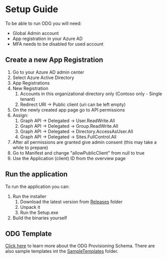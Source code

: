 # Setup Guide

To be able to run ODG you will need:
- Global Admin account
- App registration in your Azure AD
- MFA needs to be disabled for used account

## Create a new App Registration
1. Go to your Azure AD admin center
2. Select Azure Active Directory
3. App Registrations
4. New Registration
   1. Accounts in this organizational directory only (Contoso only - Single tenant)
   2. Redirect URI -> Public client (uri can be left empty)
5. On the newly created app page go to API permissions
6. Assign:
   1. Graph API -> Delegated -> User.ReadWrite.All
   2. Graph API -> Delegated -> Group.ReadWrite.All
   3. Graph API -> Delegated -> Directory.AccessAsUser.All
   4. Graph API -> Delegated -> Sites.FullControl.All
7. After all permissions are granted give admin consent (this may take a while to prepare)
8. Go to Manifest and change "allowPublicClient" from null to true
9. Use the Application (client) ID from the overview page

## Run the application

To run the application you can:
1. Run the installer
   1. Download the latest version from [Releases](releases) folder
   2. Unpack it
   3. Run the Setup.exe
2. Build the binaries yourself

## ODG Template

[Click here](ODGTemplate.md) to learn more about the ODG Provisioning Schema. There are also sample templates int the [SampleTemplates](SampleTemplates) folder.